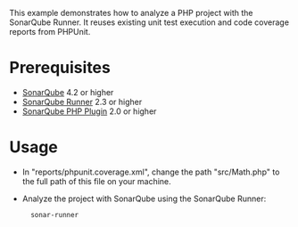 This example demonstrates how to analyze a PHP project with the SonarQube Runner.
It reuses existing unit test execution and code coverage reports from PHPUnit.

Prerequisites
=============
* [SonarQube](http://www.sonarsource.org/downloads/) 4.2 or higher
* [SonarQube Runner](http://docs.codehaus.org/x/N4KxDQ) 2.3 or higher
* [SonarQube PHP Plugin](http://docs.codehaus.org/x/xAE_Cw) 2.0 or higher

Usage
=====
* In "reports/phpunit.coverage.xml", change the path "src/Math.php" to the full path of this file on your machine.
* Analyze the project with SonarQube using the SonarQube Runner:

        sonar-runner
